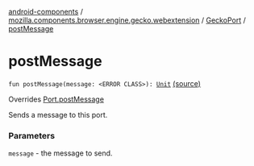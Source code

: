 [android-components](../../index.md) / [mozilla.components.browser.engine.gecko.webextension](../index.md) / [GeckoPort](index.md) / [postMessage](./post-message.md)

# postMessage

`fun postMessage(message: <ERROR CLASS>): `[`Unit`](https://kotlinlang.org/api/latest/jvm/stdlib/kotlin/-unit/index.html) [(source)](https://github.com/mozilla-mobile/android-components/blob/master/components/browser/engine-gecko-beta/src/main/java/mozilla/components/browser/engine/gecko/webextension/GeckoWebExtension.kt#L383)

Overrides [Port.postMessage](../../mozilla.components.concept.engine.webextension/-port/post-message.md)

Sends a message to this port.

### Parameters

`message` - the message to send.